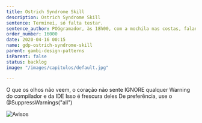 ```yaml
---
title: Ostrich Syndrome Skill
description: Ostrich Syndrome Skill
sentence: Terminei, só falta testar.
sentence_author: POGgramador, às 18h00, com a mochila nas costas, falando pro chefe
order_number: 16000
date: 2020-04-16 00:15
name: gdp-ostrich-syndrome-skill
parent: gambi-design-patterns
isParent: false
status: backlog
image: "/images/capitulos/default.jpg"

---
```

O que os olhos não veem, o coração não sente
IGNORE qualquer Warning do compilador e da IDE
Isso é frescura deles
De preferência, use o @SuppressWarnings("all")

![Avisos](/images/capitulos/introducao/divisao-do-livro.png)
